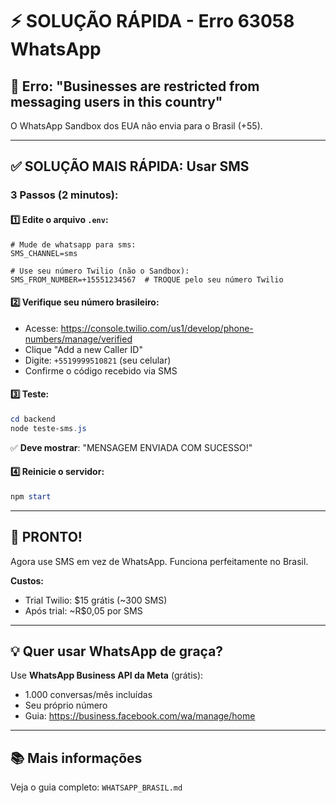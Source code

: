 # ⚡ SOLUÇÃO RÁPIDA - Erro 63058 WhatsApp

## 🚨 Erro: "Businesses are restricted from messaging users in this country"

O WhatsApp Sandbox dos EUA não envia para o Brasil (+55).

---

## ✅ SOLUÇÃO MAIS RÁPIDA: Usar SMS

### 3 Passos (2 minutos):

#### 1️⃣ Edite o arquivo `.env`:
```env
# Mude de whatsapp para sms:
SMS_CHANNEL=sms

# Use seu número Twilio (não o Sandbox):
SMS_FROM_NUMBER=+15551234567  # TROQUE pelo seu número Twilio
```

#### 2️⃣ Verifique seu número brasileiro:
- Acesse: https://console.twilio.com/us1/develop/phone-numbers/manage/verified
- Clique "Add a new Caller ID"
- Digite: `+5519999510821` (seu celular)
- Confirme o código recebido via SMS

#### 3️⃣ Teste:
```powershell
cd backend
node teste-sms.js
```

✅ **Deve mostrar**: "MENSAGEM ENVIADA COM SUCESSO!"

#### 4️⃣ Reinicie o servidor:
```powershell
npm start
```

---

## 🎯 PRONTO!

Agora use SMS em vez de WhatsApp. Funciona perfeitamente no Brasil.

**Custos:**
- Trial Twilio: $15 grátis (~300 SMS)
- Após trial: ~R$0,05 por SMS

---

## 💡 Quer usar WhatsApp de graça?

Use **WhatsApp Business API da Meta** (grátis):
- 1.000 conversas/mês incluídas
- Seu próprio número
- Guia: https://business.facebook.com/wa/manage/home

---

## 📚 Mais informações

Veja o guia completo: `WHATSAPP_BRASIL.md`
